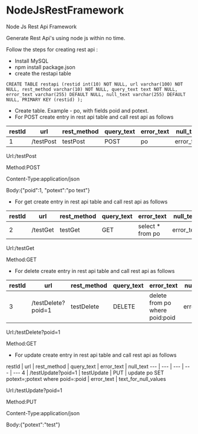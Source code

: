 # NodeJsRestFramework
Node Js Rest Api Framework

Generate Rest Api's using node js within no time.

Follow the steps for creating rest api :
- Install MySQL
- npm install package.json
- create the restapi table

`CREATE TABLE restapi (restid int(10) NOT NULL, url varchar(100) NOT NULL, rest_method varchar(10) NOT NULL, query_text text NOT NULL, error_text varchar(255) DEFAULT NULL, null_text varchar(255) DEFAULT NULL, PRIMARY KEY (restid) );`

- Create table. Example - po, with fields poid and potext.
- For POST create entry in rest api table and call rest api as follows

restId | url | rest_method | query_text | error_text | null_text
--- | --- | --- | --- | --- | --- 
1 | /testPost | testPost | POST | po | error_text | text_for_null_values


Url:/testPost

Method:POST

Content-Type:application/json

Body:{"poid":1, "potext":"po text"}


- For get create entry in rest api table and call rest api  as follows

restId | url | rest_method | query_text | error_text | null_text
--- | --- | --- | --- | --- | --- 
2 | /testGet | testGet | GET | select * from po | error_text | text_for_null_values

Url:/testGet

Method:GET


- For delete create entry in rest api table and call rest api as follows
 
restId | url | rest_method | query_text | error_text | null_text
--- | --- | --- | --- | --- | --- 
3 | /testDelete?poid=1 | testDelete | DELETE | delete from po where poid:poid | error_text | text_for_null_values

Url:/testDelete?poid=1

Method:GET


- For update create entry in rest api table and call rest api as follows

restId | url | rest_method | query_text | error_text | null_text
--- | --- | --- | --- | --- 
4 | /testUpdate?poid=1 | testUpdate | PUT | update po SET potext=;potext where poid=:poid | error_text | text_for_null_values

Url:/testUpdate?poid=1

Method:PUT

Content-Type:application/json

Body:{"potext":"test"}

